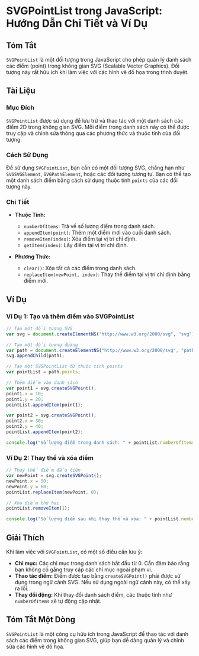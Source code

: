 <!--
Meta Description: # SVGPointList trong JavaScript: Hướng Dẫn Chi Tiết và Ví Dụ ## Tóm Tắt `SVGPointList` là một đối tượng trong JavaScript cho phép quản lý danh sách cá...
Meta Keywords: điểm, svg, trong, danh, sách
-->

# SVGPointList trong JavaScript: Hướng Dẫn Chi Tiết và Ví Dụ

## Tóm Tắt
`SVGPointList` là một đối tượng trong JavaScript cho phép quản lý danh sách các điểm (point) trong không gian SVG (Scalable Vector Graphics). Đối tượng này rất hữu ích khi làm việc với các hình vẽ đồ họa trong trình duyệt.

## Tài Liệu
### Mục Đích
`SVGPointList` được sử dụng để lưu trữ và thao tác với một danh sách các điểm 2D trong không gian SVG. Mỗi điểm trong danh sách này có thể được truy cập và chỉnh sửa thông qua các phương thức và thuộc tính của đối tượng.

### Cách Sử Dụng
Để sử dụng `SVGPointList`, bạn cần có một đối tượng SVG, chẳng hạn như `SVGSVGElement`, `SVGPathElement`, hoặc các đối tượng tương tự. Bạn có thể tạo một danh sách điểm bằng cách sử dụng thuộc tính `points` của các đối tượng này.

### Chi Tiết
- **Thuộc Tính:**
  - `numberOfItems`: Trả về số lượng điểm trong danh sách.
  - `appendItem(point)`: Thêm một điểm mới vào cuối danh sách.
  - `removeItem(index)`: Xóa điểm tại vị trí chỉ định.
  - `getItem(index)`: Lấy điểm tại vị trí chỉ định.

- **Phương Thức:**
  - `clear()`: Xóa tất cả các điểm trong danh sách.
  - `replaceItem(newPoint, index)`: Thay thế điểm tại vị trí chỉ định bằng điểm mới.

## Ví Dụ
### Ví Dụ 1: Tạo và thêm điểm vào SVGPointList
```javascript
// Tạo một đối tượng SVG
var svg = document.createElementNS("http://www.w3.org/2000/svg", "svg");

// Tạo một đối tượng đường
var path = document.createElementNS("http://www.w3.org/2000/svg", "path");
svg.appendChild(path);

// Tạo một SVGPointList từ thuộc tính points
var pointList = path.points;

// Thêm điểm vào danh sách
var point1 = svg.createSVGPoint();
point1.x = 10;
point1.y = 20;
pointList.appendItem(point1);

var point2 = svg.createSVGPoint();
point2.x = 30;
point2.y = 40;
pointList.appendItem(point2);

console.log("Số lượng điểm trong danh sách: " + pointList.numberOfItems);
```

### Ví Dụ 2: Thay thế và xóa điểm
```javascript
// Thay thế điểm đầu tiên
var newPoint = svg.createSVGPoint();
newPoint.x = 50;
newPoint.y = 60;
pointList.replaceItem(newPoint, 0);

// Xóa điểm thứ hai
pointList.removeItem(1);

console.log("Số lượng điểm sau khi thay thế và xóa: " + pointList.numberOfItems);
```

## Giải Thích
Khi làm việc với `SVGPointList`, có một số điều cần lưu ý:
- **Chỉ mục:** Các chỉ mục trong danh sách bắt đầu từ 0. Cần đảm bảo rằng bạn không cố gắng truy cập các chỉ mục ngoài phạm vi.
- **Thao tác điểm:** Điểm được tạo bằng `createSVGPoint()` phải được sử dụng trong ngữ cảnh SVG. Nếu sử dụng ngoài ngữ cảnh này, có thể xảy ra lỗi.
- **Thay đổi động:** Khi thay đổi danh sách điểm, các thuộc tính như `numberOfItems` sẽ tự động cập nhật.

## Tóm Tắt Một Dòng
`SVGPointList` là một công cụ hữu ích trong JavaScript để thao tác với danh sách các điểm trong không gian SVG, giúp bạn dễ dàng quản lý và chỉnh sửa các hình vẽ đồ họa.